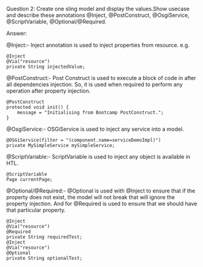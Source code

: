 Question 2: Create one sling model and display the values.Show usecase and describe these annotations @Inject, @PostConstruct, @OsgiService, @ScriptVariable, @Optional/@Required.

Answer:

@Inject:- Inject annotation is used to inject properties from resource.
e.g.

    @Inject
    @Via("resource")
    private String injectedValue;

@PostConstruct:- Post Construct is used to execute a block of code in after all dependencies injection. So, it is used when required to perform any operation after property injection.

    @PostConstruct
    protected void init() {
        message = "Initialising from Bootcamp PostConstruct.";
    }

@OsgiService:- OSGiService is used to inject any service into a model.

    @OSGiService(filter = "(component.name=serviceDemoImpl)")
    private MySimpleService mySimpleService;

@ScriptVariable:- ScriptVariable is used to inject any object is available in HTL.

    @ScriptVariable
    Page currentPage;

@Optional/@Required:- @Optional is used with @Inject to ensure that if the property does not exist, the model will not break that will ignore the property injection.
And for @Required is used to ensure that we should have that particular property.

    @Inject
    @Via("resource")
    @Required
    private String requiredTest;
    @Inject
    @Via("resource")
    @Optional
    private String optionalTest;